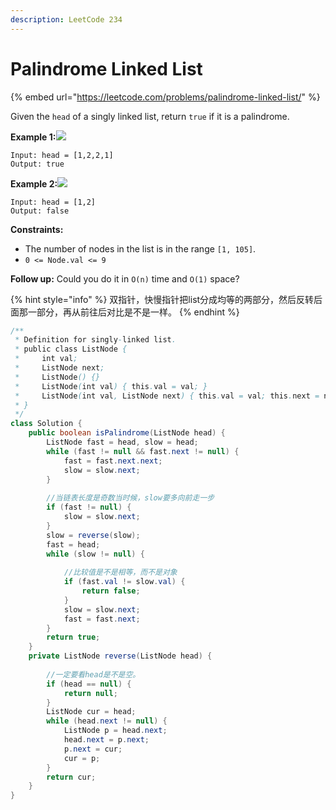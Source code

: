 ```yaml
---
description: LeetCode 234
---
```


# Palindrome Linked List

{% embed url="https://leetcode.com/problems/palindrome-linked-list/" %}

Given the `head` of a singly linked list, return `true` if it is a palindrome.

**Example 1:**![](https://assets.leetcode.com/uploads/2021/03/03/pal1linked-list.jpg)

```
Input: head = [1,2,2,1]
Output: true
```

**Example 2:**![](https://assets.leetcode.com/uploads/2021/03/03/pal2linked-list.jpg)

```
Input: head = [1,2]
Output: false
```

**Constraints:**

* The number of nodes in the list is in the range `[1, 105]`.
* `0 <= Node.val <= 9`

&#x20;**Follow up:** Could you do it in `O(n)` time and `O(1)` space?

{% hint style="info" %}
双指针，快慢指针把list分成均等的两部分，然后反转后面那一部分，再从前往后对比是不是一样。
{% endhint %}

```java
/**
 * Definition for singly-linked list.
 * public class ListNode {
 *     int val;
 *     ListNode next;
 *     ListNode() {}
 *     ListNode(int val) { this.val = val; }
 *     ListNode(int val, ListNode next) { this.val = val; this.next = next; }
 * }
 */
class Solution {
    public boolean isPalindrome(ListNode head) {
        ListNode fast = head, slow = head;
        while (fast != null && fast.next != null) {
            fast = fast.next.next;
            slow = slow.next;
        }
        
        //当链表长度是奇数当时候，slow要多向前走一步
        if (fast != null) {
            slow = slow.next;
        }
        slow = reverse(slow);
        fast = head;
        while (slow != null) {
        
            //比较值是不是相等，而不是对象
            if (fast.val != slow.val) {
                return false;
            }
            slow = slow.next;
            fast = fast.next;
        }
        return true;
    }
    private ListNode reverse(ListNode head) {
        
        //一定要看head是不是空。
        if (head == null) {
            return null;
        }
        ListNode cur = head;
        while (head.next != null) {
            ListNode p = head.next;
            head.next = p.next;
            p.next = cur;
            cur = p;
        }
        return cur;
    }
}
```
